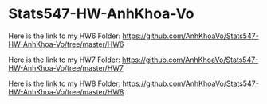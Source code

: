 # Stats547-HW-AnhKhoa-Vo
Here is the link to my HW6 Folder: https://github.com/AnhKhoaVo/Stats547-HW-AnhKhoa-Vo/tree/master/HW6

Here is the link to my HW7 Folder: https://github.com/AnhKhoaVo/Stats547-HW-AnhKhoa-Vo/tree/master/HW7

Here is the link to my HW8 Folder: https://github.com/AnhKhoaVo/Stats547-HW-AnhKhoa-Vo/tree/master/HW8
